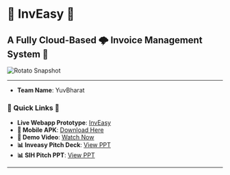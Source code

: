 # 🌟 InvEasy 🌟
## A Fully Cloud-Based 🌩️ Invoice Management System 💼

![Rotato Snapshot](https://github.com/namandureja/inveasy/assets/58641903/d9df65c9-38f0-4dc0-885d-3acadc1a4293)

---

- **Team Name**: YuvBharat  

### 🚀 Quick Links 🚀

- **Live Webapp Prototype**: [InvEasy](https://inveasy.netlify.app/)
- **📱 Mobile APK**: [Download Here](https://ndureja.com/app-debug.apk)
- **🎥 Demo Video**: [Watch Now](https://drive.google.com/file/d/1fYpahjoUH3syDDdyHzyoHQvWKdtMMSJK/view?usp=sharing)
- **📊 Inveasy Pitch Deck**: [View PPT](https://drive.google.com/file/d/12M3i4q0Fh6ojLana_XZ0asUj7LATvSMa/view?usp=sharing)
- **📊 SIH Pitch  PPT**: [View PPT](https://canva.com/design/DAFucaiU9Bc/0MaWg_3rp10IDxLttxHeGg/view?utm_content=DAFucaiU9Bc&utm_campaign=designshare&utm_medium=link&utm_source=viewer)

---
